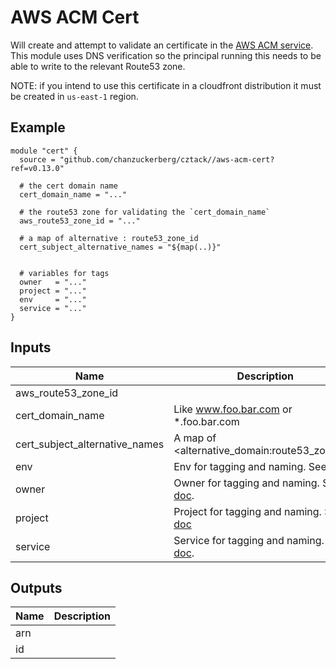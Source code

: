 # AWS ACM Cert

Will create and attempt to validate an certificate in the [AWS ACM service](https://aws.amazon.com/certificate-manager/). This module uses DNS verification so the principal running this needs to be able to write to the relevant Route53 zone.

NOTE: if you intend to use this certificate in a cloudfront distribution it must be created in `us-east-1` region.

## Example

```hcl
module "cert" {
  source = "github.com/chanzuckerberg/cztack//aws-acm-cert?ref=v0.13.0"

  # the cert domain name
  cert_domain_name = "..."
  
  # the route53 zone for validating the `cert_domain_name`
  aws_route53_zone_id = "..."
  
  # a map of alternative : route53_zone_id 
  cert_subject_alternative_names = "${map(..)}"


  # variables for tags
  owner   = "..."
  project = "..."
  env     = "..."
  service = "..."
}
```

<!-- START -->

## Inputs

| Name | Description | Type | Default | Required |
|------|-------------|:----:|:-----:|:-----:|
| aws_route53_zone_id |  | string | - | yes |
| cert_domain_name | Like www.foo.bar.com or *.foo.bar.com | string | - | yes |
| cert_subject_alternative_names | A map of <alternative_domain:route53_zone_id> | map | `<map>` | no |
| env | Env for tagging and naming. See [doc](../README.md#consistent-tagging). | string | - | yes |
| owner | Owner for tagging and naming. See [doc](../README.md#consistent-tagging). | string | - | yes |
| project | Project for tagging and naming. See [doc](../README.md#consistent-tagging) | string | - | yes |
| service | Service for tagging and naming. See [doc](../README.md#consistent-tagging). | string | - | yes |

## Outputs

| Name | Description |
|------|-------------|
| arn |  |
| id |  |

<!-- END -->
